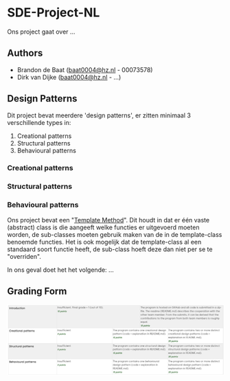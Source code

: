 # SDE-Project-NL
Ons project gaat over ...

## Authors
- Brandon de Baat ([baat0004@hz.nl](baat0004@hz.nl) - 00073578)
- Dirk van Dijke ([baat0004@hz.nl](baat0004@hz.nl) - ...)

## Design Patterns
Dit project bevat meerdere 'design patterns', er zitten minimaal 3 verschillende types in:
1. Creational patterns
2. Structural patterns
3. Behavioural patterns

### Creational patterns
### Structural patterns
### Behavioural patterns
Ons project bevat een "[Template Method](https://refactoring.guru/design-patterns/template-method)".
Dit houdt in dat er één vaste (abstract) class is die aangeeft welke functies er uitgevoerd moeten worden, de sub-classes moeten gebruik maken van de in de template-class benoemde functies.
Het is ook mogelijk dat de template-class al een standaard soort functie heeft, de sub-class hoeft deze dan niet per se te "overriden".

In ons geval doet het het volgende:
...

## Grading Form
![img.png](img.png)